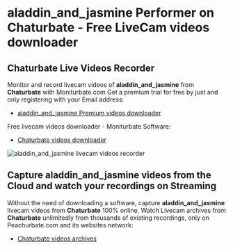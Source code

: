 # aladdin_and_jasmine Performer on Chaturbate - Free LiveCam videos downloader

## Chaturbate Live Videos Recorder

Monitor and record livecam videos of **aladdin_and_jasmine** from **Chaturbate** with Moniturbate.com
Get a premium trial for free by just and only registering with your Email address:
* [aladdin_and_jasmine Premium videos downloader](https://moniturbate.com/request-demo-licence-key.html)

Free livecam videos downloader - Moniturbate Software:
* [Chaturbate videos downloader](https://moniturbate.com/moniturbate-download-software.html)

![aladdin_and_jasmine livecam videos recorder](https://peachurnet.com/templates/moniturbate-software.png)


## Capture aladdin_and_jasmine videos from the Cloud and watch your recordings on Streaming

Without the need of downloading a software, capture **aladdin_and_jasmine** livecam videos from **Chaturbate** 100% online.
Watch Livecam archives from **Chaturbate** unlimitedly from thousands of existing recordings, only on Peachurbate.com and its websites network:
* [Chaturbate videos archives](https://peachurnet.com/)